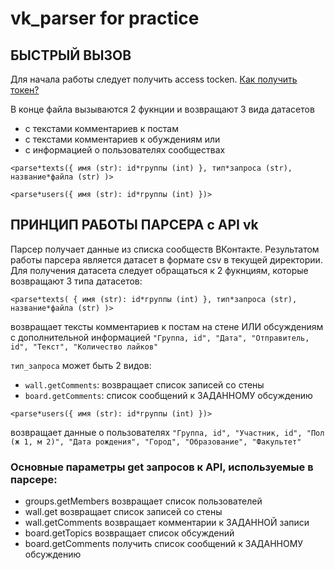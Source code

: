 # vk_parser for practice

## БЫСТРЫЙ ВЫЗОВ

Для начала работы следует получить access tocken. [Как получить токен?](https://vk.com/dev/access_token)

В конце файла вызываются 2 фукнции и возвращают 3 вида датасетов

-   с текстами комментариев к постам
-   с текстами комментариев к обуждениям или
-   с информацией о пользователях сообществах

`<parse*texts({ имя (str): id*группы (int) }, тип*запроса (str), название*файла (str) )>`

`<parse*users({ имя (str): id*группы (int) })>`

## ПРИНЦИП РАБОТЫ ПАРСЕРА с API vk

Парсер получает данные из списка сообществ ВКонтакте.
Результатом работы парсера является датасет в формате csv в текущей директории.
Для получения датасета следует обращаться к 2 фукнциям, которые возвращают 3 типа датасетов:

`<parse*texts( { имя (str): id*группы (int) }, тип*запроса (str), название*файла (str) )>`

возвращает тексты комментариев к постам на стене ИЛИ обсуждениям с дополнительной информацией
`"Группа, id", "Дата", "Отправитель, id", "Текст", "Количество лайков"`

`тип_запроса` может быть 2 видов:

-   `wall.getComments`: возвращает список записей со стены
-   `board.getComments`: список сообщений к ЗАДАННОМУ обсуждению

`<parse*users({ имя (str): id*группы (int) })>`

возвращает данные о пользователях
`"Группа, id", "Участник, id", "Пол (ж 1, м 2)", "Дата рождения", "Город", "Образование", "Факультет"`

### Основные параметры get запросов к API, используемые в парсере:

-   groups.getMembers возвращает список пользователей
-   wall.get возвращает список записей со стены
-   wall.getComments возвращает комментарии к ЗАДАННОЙ записи
-   board.getTopics возвращает список обсуждений
-   board.getComments получить список сообщений к ЗАДАННОМУ обсуждению
